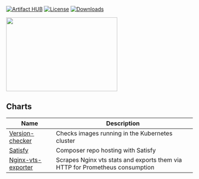 [![Artifact HUB](https://img.shields.io/endpoint?url=https://artifacthub.io/badge/repository/ymrs)](https://artifacthub.io/packages/search?repo=ymrs)
[![License](https://img.shields.io/badge/License-Apache%202.0-blue.svg)](https://opensource.org/licenses/Apache-2.0)
[![Downloads](https://img.shields.io/github/downloads/ymrsmns/helm-charts/total?label=Downloads)](https://somsubhra.github.io/github-release-stats/?username=ymrsmns&repository=helm-charts)

<img src="https://helm.sh/img/helm.svg" width=300 height=200>

## Charts

| Name                                                      | Description                                                                                                                  |
|-----------------------------------------------------------|------------------------------------------------------------------------------------------------------------------------------|
| [Version-checker](charts/version-checker) | Checks images running in the Kubernetes cluster |
| [Satisfy](charts/satisfy) | Composer repo hosting with Satisfy |
| [Nginx-vts-exporter](charts/nginx-vts-exporter) | Scrapes Nginx vts stats and exports them via HTTP for Prometheus consumption|